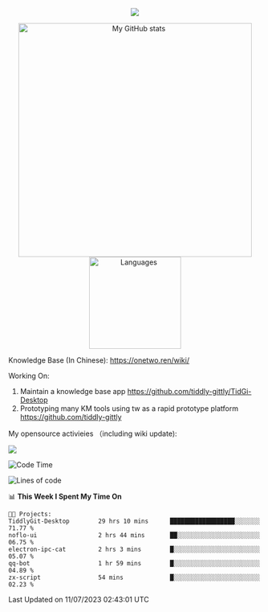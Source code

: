 <a href="https://github.com/linonetwo">
    <p align="center">
        <img src="https://github-profile-trophy.vercel.app/?username=linonetwo&column=7&theme=onedark"/>
    </p>
</a>
<a align="center" href="https://github.com/linonetwo">
  <p align="center">
    <img src="https://github-readme-stats.vercel.app/api?username=linonetwo&show_icons=true&count_private=true" alt="My GitHub stats" width="465"/>
    <img src="https://github-readme-stats.vercel.app/api/top-langs/?username=linonetwo&layout=compact&langs_count=10" alt="Languages" height="183">
  </p>
</a>

Knowledge Base (In Chinese): https://onetwo.ren/wiki/

Working On: 

1. Maintain a knowledge base app https://github.com/tiddly-gittly/TidGi-Desktop
1. Prototyping many KM tools using tw as a rapid prototype platform https://github.com/tiddly-gittly

My opensource activieies （including wiki update):

![](https://visitor-badge.glitch.me/badge?page_id=linonetwo.linonetwo)

<!--START_SECTION:waka-->
![Code Time](http://img.shields.io/badge/Code%20Time-1%2C979%20hrs%2049%20mins-blue)

![Lines of code](https://img.shields.io/badge/From%20Hello%20World%20I%27ve%20Written-57.6%20million%20lines%20of%20code-blue)

📊 **This Week I Spent My Time On** 

```text
🐱‍💻 Projects: 
TiddlyGit-Desktop        29 hrs 10 mins      ██████████████████░░░░░░░   71.77 % 
noflo-ui                 2 hrs 44 mins       ██░░░░░░░░░░░░░░░░░░░░░░░   06.75 % 
electron-ipc-cat         2 hrs 3 mins        █░░░░░░░░░░░░░░░░░░░░░░░░   05.07 % 
qq-bot                   1 hr 59 mins        █░░░░░░░░░░░░░░░░░░░░░░░░   04.89 % 
zx-script                54 mins             █░░░░░░░░░░░░░░░░░░░░░░░░   02.23 % 
```


 Last Updated on 11/07/2023 02:43:01 UTC
<!--END_SECTION:waka-->

